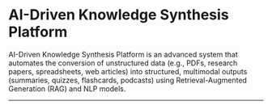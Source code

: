 # AI-Driven Knowledge Synthesis Platform

AI-Driven Knowledge Synthesis Platform is an advanced system that automates the conversion of unstructured data (e.g.,
PDFs, research papers, spreadsheets, web articles) into structured, multimodal outputs (summaries, quizzes, flashcards,
podcasts) using Retrieval-Augmented Generation (RAG) and NLP models.
___